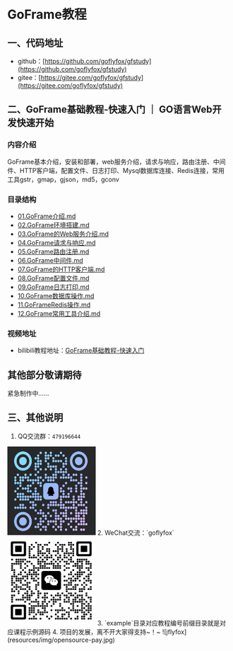 # GoFrame教程

## 一、代码地址

* github：[https://github.com/goflyfox/gfstudy](https://github.com/goflyfox/gfstudy)
* gitee：[https://gitee.com/goflyfox/gfstudy](https://gitee.com/goflyfox/gfstudy)

## 二、GoFrame基础教程-快速入门 ｜ GO语言Web开发快速开始

### 内容介绍

GoFrame基本介绍，安装和部署，web服务介绍，请求与响应，路由注册、中间件、HTTP客户端，配置文件、日志打印、Mysql数据库连接、Redis连接，常用工具gstr，gmap，gjson，md5，gconv

### 目录结构

* [01.GoFrame介绍.md](doc_basic/01.GoFrame介绍.md)
* [02.GoFrame环境搭建.md](doc_basic/02.GoFrame环境搭建.md)
* [03.GoFrame的Web服务介绍.md](doc_basic/03.GoFrame的Web服务介绍.md)
* [04.GoFrame请求与响应.md](doc_basic/04.GoFrame请求与响应.md)
* [05.GoFrame路由注册.md](doc_basic/05.GoFrame路由注册.md)
* [06.GoFrame中间件.md](doc_basic/06.GoFrame中间件.md)
* [07.GoFrame的HTTP客户端.md](doc_basic/07.GoFrame的HTTP客户端.md)
* [08.GoFrame配置文件.md](doc_basic/08.GoFrame配置文件.md)
* [09.GoFrame日志打印.md](doc_basic/09.GoFrame日志打印.md)
* [10.GoFrame数据库操作.md](doc_basic/10.GoFrame数据库操作.md)
* [11.GoFrameRedis操作.md](doc_basic/11.GoFrameRedis操作.md)
* [12.GoFrame常用工具介绍.md](doc_basic/12.GoFrame常用工具介绍.md)

### 视频地址

* bilibili教程地址：[GoFrame基础教程-快速入门](https://www.bilibili.com/video/bv157411Z7Le)

## 其他部分敬请期待

紧急制作中......

## 三、其他说明

1. QQ交流群：`479196644`
<img src="resources/img/qq.jpg" width="200" height="200" alt="QQ" />
2. WeChat交流：`goflyfox`
<img src="resources/img/wechat.png" width="200" height="200" alt="QQ" />
3. `example`目录对应教程编号前缀目录就是对应课程示例源码
4. 项目的发展，离不开大家得支持~！~
![jflyfox](resources/img/opensource-pay.jpg)


